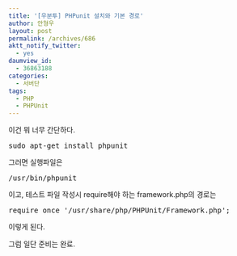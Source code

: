 ```yaml
---
title: '[우분투] PHPunit 설치와 기본 경로'
author: 안형우
layout: post
permalink: /archives/686
aktt_notify_twitter:
  - yes
daumview_id:
  - 36863188
categories:
  - 서버단
tags:
  - PHP
  - PHPUnit
---
```

이건 뭐 너무 간단하다.

<div>
  <pre class="brush: bash; gutter: true; first-line: 1">sudo apt-get install phpunit</pre>
</div>

그러면 실행파일은

<div>
  <pre class="brush: bash; gutter: true; first-line: 1">/usr/bin/phpunit</pre>
</div>

이고, 테스트 파일 작성시 require해야 하는 framework.php의 경로는

<div>
  <pre class="brush: bash; gutter: true; first-line: 1">require_once &#039;/usr/share/php/PHPUnit/Framework.php&#039;;</pre>
</div>

이렇게 된다.

그럼 일단 준비는 완료.